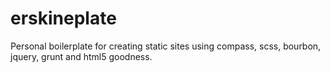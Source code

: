 erskineplate
============

Personal boilerplate for creating static sites using compass, scss, bourbon, jquery, grunt and html5 goodness.
